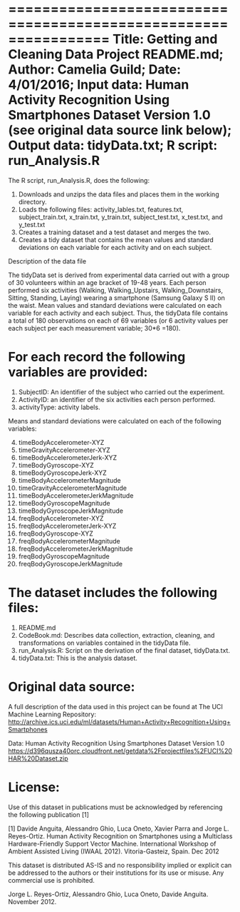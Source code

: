 ================================================================
Title: Getting and Cleaning Data Project README.md;Author: Camelia Guild;Date: 4/01/2016;Input data: Human Activity Recognition Using Smartphones Dataset Version 1.0 (see original data source link below);Output data: tidyData.txt;R script: run_Analysis.R================================================================The R script, run_Analysis.R, does the following:1.	Downloads and unzips the data files and places them in the working directory.2.	Loads the following files: activity_lables.txt, features.txt, subject_train.txt, x_train.txt, y_train.txt, subject_test.txt, x_test.txt, and y_test.txt3.	Creates a training dataset and a test dataset and merges the two.4.	Creates a tidy dataset that contains the mean values and standard deviations on each variable for each activity and on each subject.Description of the data fileThe tidyData set is derived from experimental data carried out with a group of 30 volunteers within an age bracket of 19-48 years.  Each person performed six activities (Walking, Walking_Upstairs, Walking_Downstairs, Sitting, Standing, Laying) wearing a smartphone (Samsung Galaxy S II) on the waist. Mean values and standard deviations were calculated on each variable for each activity and each subject. Thus, the tidyData file contains a total of 180 observations on each of 69 variables (or 6 activity values per each subject per each measurement variable; 30*6 =180). For each record the following variables are provided:================================================================1.	SubjectID: An identifier of the subject who carried out the experiment.2.	ActivityID: an identifier of the six activities each person performed.3.	activityType: activity labels.Means and standard deviations were calculated on each of the following variables:4.	timeBodyAccelerometer-XYZ5.	timeGravityAccelerometer-XYZ6.	timeBodyAccelerometerJerk-XYZ7.	timeBodyGyroscope-XYZ8.	timeBodyGyroscopeJerk-XYZ9.	timeBodyAccelerometerMagnitude10.	timeGravityAccelerometerMagnitude11.	timeBodyAccelerometerJerkMagnitude12.	timeBodyGyroscopeMagnitude13.	timeBodyGyroscopeJerkMagnitude14.	freqBodyAccelerometer-XYZ15.	freqBodyAccelerometerJerk-XYZ16.	freqBodyGyroscope-XYZ17.	freqBodyAccelerometerMagnitude18.	freqBodyAccelerometerJerkMagnitude19.	freqBodyGyroscopeMagnitude20.	freqBodyGyroscopeJerkMagnitudeThe dataset includes the following files:================================1.	README.md2.	CodeBook.md: Describes data collection, extraction, cleaning, and transformations on variables contained in the tidyData file.3.	run_Analysis.R: Script on the derivation of the final dataset, tidyData.txt.4.	tidyData.txt: This is the analysis dataset.Original data source:===============================A full description of the data used in this project can be found at The UCI Machine Learning Repository: http://archive.ics.uci.edu/ml/datasets/Human+Activity+Recognition+Using+SmartphonesData: Human Activity Recognition Using Smartphones Dataset Version 1.0https://d396qusza40orc.cloudfront.net/getdata%2Fprojectfiles%2FUCI%20HAR%20Dataset.zipLicense:========Use of this dataset in publications must be acknowledged by referencing the following publication [1] [1] Davide Anguita, Alessandro Ghio, Luca Oneto, Xavier Parra and Jorge L. Reyes-Ortiz. Human Activity Recognition on Smartphones using a Multiclass Hardware-Friendly Support Vector Machine. International Workshop of Ambient Assisted Living (IWAAL 2012). Vitoria-Gasteiz, Spain. Dec 2012This dataset is distributed AS-IS and no responsibility implied or explicit can be addressed to the authors or their institutions for its use or misuse. Any commercial use is prohibited.Jorge L. Reyes-Ortiz, Alessandro Ghio, Luca Oneto, Davide Anguita. November 2012.